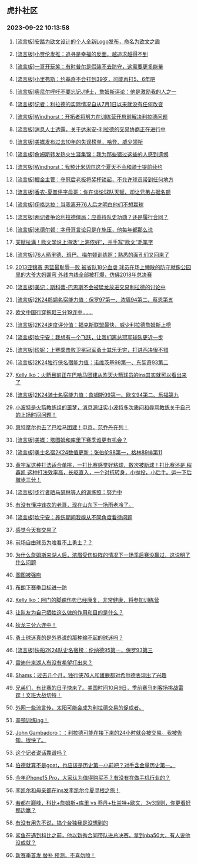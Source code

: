 ## 虎扑社区 
### 2023-09-22 10:13:58

1. [[流言板]安踏为欧文设计的个人全新Logo发布，命名为欧文之盾](https://bbs.hupu.com/62185312.html)

2. [[流言板]小贾伦发推：追寻是幸福的反面，越追求越得不到](https://bbs.hupu.com/62184823.html)

3. [[流言板]一哥开玩笑：有时普尔是假装不去防守，这需要更多能量](https://bbs.hupu.com/62185339.html)

4. [[流言板]小里弗斯：约基奇不会打到39岁，可能再打5、6年吧](https://bbs.hupu.com/62185001.html)

5. [[流言板]奥尼尔呼吁不要忘记J博士，詹姆斯评论：他是激励我的人之一](https://bbs.hupu.com/62185177.html)

6. [[流言板]记者：利拉德的实际情况自从7月1日以来就没有任何改变](https://bbs.hupu.com/62184612.html)

7. [[流言板]Windhorst：开拓者将努力在训练营开启前解决利拉德问题](https://bbs.hupu.com/62185181.html)

8. [[流言板]消息人士透露，关于达米安-利拉德的交易协商正在进行中](https://bbs.hupu.com/62185726.html)

9. [[流言板]美媒发布过去10年的失误榜单，哈登、威少领衔](https://bbs.hupu.com/62183937.html)

10. [[流言板]詹姆斯转发热火生涯集锦：我为那些错过这些的人感到遗憾](https://bbs.hupu.com/62185704.html)

11. [[流言板]Windhorst：我预计米切尔这个夏天不会和骑士提前续约](https://bbs.hupu.com/62185055.html)

12. [[流言板]掘金主管：夺冠后老板将奖杯锁起，不允许球员带到任何地方](https://bbs.hupu.com/62183447.html)

13. [[流言板]香农-夏普评字母哥：你在谈论球队天赋，却让兄弟占据名额](https://bbs.hupu.com/62183373.html)

14. [[流言板]伊格达拉：当我离开76人后才明白他们不想赢球](https://bbs.hupu.com/62183375.html)

15. [[流言板]两记者争论利拉德僵局：应善待队史功勋？还是履行合同？](https://bbs.hupu.com/62184646.html)

16. [[流言板]米德尔顿：字母哥言论只是在施压，他每年都那么说](https://bbs.hupu.com/62185115.html)

17. [天赋拉满！欧文学说上海话“上海侬好”，并手写“欧文”毛笔字](https://bbs.hupu.com/62184619.html)

18. [[流言板]76人晒里德、班巴、梅尔顿训练照：熟悉的面孔们又回来了](https://bbs.hupu.com/62184719.html)

19. [2013亚锦赛 男篮最耻辱一败 被省队18分血虐 球员在场上懒散的防守就像公园里的大爷大妈遛弯 外线内线全部被打爆，仿佛2018年总决赛](https://bbs.hupu.com/62185120.html)

20. [[流言板]美记：斯科蒂-巴恩斯不会被猛龙放进交易利拉德的讨论中](https://bbs.hupu.com/62183615.html)

21. [[流言板]2K24鹈鹕名宿能力值：保罗97第一、浓眉94第二、蔡恩第五](https://bbs.hupu.com/62183037.html)

22. [欧文中国行穿拖鞋三分19连中.......](https://bbs.hupu.com/62182266.html)

23. [[流言板]2K24速度评分值：福克斯联盟最快，威少利拉德詹姆斯上榜](https://bbs.hupu.com/62182235.html)

24. [[流言板]坎宁安：我想有一个飞跃，让我们离总冠军球队更近一步](https://bbs.hupu.com/62185538.html)

25. [[流言板]珍妮：上赛季击败卫冕冠军勇士其乐无穷，打进西决很不错](https://bbs.hupu.com/62181822.html)

26. [[流言板]2K24独行侠名宿能力值：诺维茨基98第一、东契奇93第二](https://bbs.hupu.com/62182908.html)

27. [Kelly Iko：火箭目前正在巴哈马团建从昨天火箭球员的ins其实就可以看出来了](https://bbs.hupu.com/62184970.html)

28. [[流言板]2K24骑士名宿能力值：詹姆斯99第一、欧文94第二、乐福第九](https://bbs.hupu.com/62182628.html)

29. [小波特是火箭教练组的噩梦，消息源证实小波特多次质问和辱骂教练关于自己的上场时间问题！](https://bbs.hupu.com/62185625.html)

30. [惠特摩尔也去了巴哈马团建！申京，范乔丹在列！](https://bbs.hupu.com/62185027.html)

31. [[流言板]美媒：塔图姆和库里下赛季谁更有机会？](https://bbs.hupu.com/62183692.html)

32. [[流言板]勇士名宿2K24数值更新：张伯伦98第一，格林89排第11](https://bbs.hupu.com/62181411.html)

33. [黄宇军这种打法适合单挑，一打比赛感觉好粘球，数次被断球！打比赛还是 程鑫凯 这种打法效率高，长驱直入，一个对抗转身，小抛投，小后手。运一下后撤步三分！](https://bbs.hupu.com/62185028.html)

34. [[流言板]步行者晒马瑟林等人的训练照：努力中‍️](https://bbs.hupu.com/62184811.html)

35. [有没有懂冲锋衣的老哥，现在山东下一场雨老冷了。](https://bbs.hupu.com/62185406.html)

36. [[流言板]坎宁安：养伤期间我能从不同角度看待问题](https://bbs.hupu.com/62185470.html)

37. [感觉今天有交易了](https://bbs.hupu.com/62185669.html)

38. [前场自由球员为啥看不上勇士？？](https://bbs.hupu.com/62185161.html)

39. [为什么詹姆斯来湖人后，浓眉受伤缺阵的情况下一场季后赛没赢过，这说明了什么问题](https://bbs.hupu.com/62184978.html)

40. [图图被强吻](https://bbs.hupu.com/62184831.html)

41. [布朗下赛季目标进一防](https://bbs.hupu.com/62184827.html)

42. [Kelly Iko：阿门的脚踝伤势已经康复，非常健康，将参加训练营](https://bbs.hupu.com/62184982.html)

43. [让队友为自己牺牲这么做的作用和目的是什么？](https://bbs.hupu.com/62185061.html)

44. [狄龙三分六连中！](https://bbs.hupu.com/62184961.html)

45. [勇士球迷真的是外界说的那种输不起的球迷吗？](https://bbs.hupu.com/62185425.html)

46. [[流言板]快船2K24队史名宿榜：伦纳德95第一，保罗93第三](https://bbs.hupu.com/62182518.html)

47. [雷迪什来湖人有没有希望打出来？](https://bbs.hupu.com/62185650.html)

48. [Shams：过去几个月，独行侠76人和雄鹿都对希尔德表现出了兴趣](https://bbs.hupu.com/62184900.html)

49. [兄弟们，有比赛的日子快来了。美国时间10月9日，季前赛马刺客场挑战雷霆！文班大战切特！](https://bbs.hupu.com/62185611.html)

50. [外网一些流言传，太阳可能会成为利拉德交易的促成者。 ​​​](https://bbs.hupu.com/62185279.html)

51. [辛顿训练ing！](https://bbs.hupu.com/62184947.html)

52. [John Gambadoro：：利拉德可能在接下来的24小时就会被交易。我被告知，很快了。](https://bbs.hupu.com/62185123.html)

53. [这个记者说话靠谱吗？](https://bbs.hupu.com/62184796.html)

54. [伯德就算不是goat，也应该是历史第一小前吧？对手含金量历史第一。](https://bbs.hupu.com/62184802.html)

55. [今年iPhone15 Pro，大家认为值得购买不？有没有在做手机行业的？](https://bbs.hupu.com/62185382.html)

56. [李凯尔和母亲都在ins发李凯尔今夏寻根之旅！](https://bbs.hupu.com/62185007.html)

57. [若都在巅峰，科比+詹姆斯+库里 vs 乔丹+杜兰特+欧文，3v3规则，你更看好那边赢？](https://bbs.hupu.com/62185368.html)

58. [有没有用先不说，搞个台独我是没想到的](https://bbs.hupu.com/62185139.html)

59. [鲨鱼在遇到科比之前，他以新秀合同带队进总决赛，拿到nba50大，有人说他没成就？](https://bbs.hupu.com/62185330.html)

60. [新赛季首发 替补  预测，不喜勿喷！](https://bbs.hupu.com/62184920.html)

